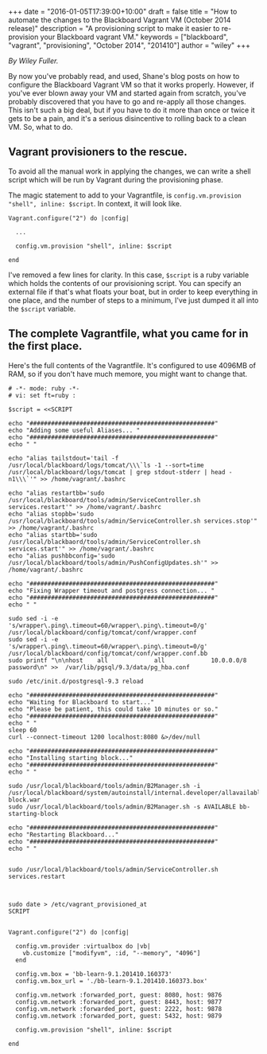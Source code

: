 +++
date = "2016-01-05T17:39:00+10:00"
draft = false
title = "How to automate the changes to the Blackboard Vagrant VM (October 2014 release)"
description = "A provisioning script to make it easier to re-provision your Blackboard vagrant VM."
keywords = ["blackboard", "vagrant", "provisioning", "October 2014", "201410"]
author = "wiley"
+++

*By Wiley Fuller.*

By now you've probably read, and used, Shane's blog posts on how to configure the Blackboard Vagrant VM so that it works properly.  However, if you've ever blown away your VM and started again from scratch, you've probably discovered that you have to go and re-apply all those changes.  This isn't such a big deal, but if you have to do it more than once or twice it gets to be a pain, and it's a serious disincentive to rolling back to a clean VM.  So, what to do. 

## Vagrant provisioners to the rescue.

To avoid all the manual work in applying the changes, we can write a shell script which will be run by Vagrant during the provisioning phase. 

The magic statement to add to your Vagrantfile, is `config.vm.provision "shell", inline: $script`.   In context, it will look like. 

````
Vagrant.configure("2") do |config|

  ...

  config.vm.provision "shell", inline: $script

end
````
I've removed a few lines for clarity. 
In this case, `$script` is a ruby variable which holds the contents of our provisioning script.   You can specify an external file if that's what floats your boat, but in order to keep everything in one place, and the number of steps to a minimum, I've just dumped it all into the `$script` variable.


## The complete Vagrantfile, what you came for in the first place.

Here's the full contents of the Vagrantfile.  It's configured to use 4096MB of RAM, so if you don't have much memore, you might want to change that.


````
# -*- mode: ruby -*-
# vi: set ft=ruby :

$script = <<SCRIPT

echo "####################################################"
echo "Adding some useful Aliases... "
echo "####################################################"
echo " "

echo "alias tailstdout='tail -f /usr/local/blackboard/logs/tomcat/\\\`ls -1 --sort=time /usr/local/blackboard/logs/tomcat | grep stdout-stderr | head -n1\\\`'" >> /home/vagrant/.bashrc

echo "alias restartbb='sudo /usr/local/blackboard/tools/admin/ServiceController.sh services.restart'" >> /home/vagrant/.bashrc
echo "alias stopbb='sudo /usr/local/blackboard/tools/admin/ServiceController.sh services.stop'" >> /home/vagrant/.bashrc
echo "alias startbb='sudo /usr/local/blackbaord/tools/admin/ServiceController.sh services.start'" >> /home/vagrant/.bashrc
echo "alias pushbbconfig='sudo /usr/local/blackboard/tools/admin/PushConfigUpdates.sh'" >> /home/vagrant/.bashrc

echo "####################################################"
echo "Fixing Wrapper timeout and postgress connection... "
echo "####################################################"
echo " "

sudo sed -i -e 's/wrapper\.ping\.timeout=60/wrapper\.ping\.timeout=0/g' /usr/local/blackboard/config/tomcat/conf/wrapper.conf
sudo sed -i -e 's/wrapper\.ping\.timeout=60/wrapper\.ping\.timeout=0/g' /usr/local/blackboard/config/tomcat/conf/wrapper.conf.bb
sudo printf "\n\nhost    all             all             10.0.0.0/8              password\n" >>  /var/lib/pgsql/9.3/data/pg_hba.conf

sudo /etc/init.d/postgresql-9.3 reload

echo "####################################################"
echo "Waiting for Blackboard to start..."
echo "Please be patient, this could take 10 minutes or so."
echo "####################################################"
echo " "
sleep 60
curl --connect-timeout 1200 localhost:8080 &>/dev/null

echo "####################################################"
echo "Installing starting block..."
echo "####################################################"
echo " "

sudo /usr/local/blackboard/tools/admin/B2Manager.sh -i /usr/local/blackboard/system/autoinstall/internal.developer/allavailable/starting-block.war
sudo /usr/local/blackboard/tools/admin/B2Manager.sh -s AVAILABLE bb-starting-block

echo "####################################################"
echo "Restarting Blackboard..."
echo "####################################################"
echo " "


sudo /usr/local/blackboard/tools/admin/ServiceController.sh services.restart



sudo date > /etc/vagrant_provisioned_at
SCRIPT


Vagrant.configure("2") do |config|

  config.vm.provider :virtualbox do |vb|
    vb.customize ["modifyvm", :id, "--memory", "4096"]
  end

  config.vm.box = 'bb-learn-9.1.201410.160373'
  config.vm.box_url = './bb-learn-9.1.201410.160373.box'

  config.vm.network :forwarded_port, guest: 8080, host: 9876
  config.vm.network :forwarded_port, guest: 8443, host: 9877
  config.vm.network :forwarded_port, guest: 2222, host: 9878
  config.vm.network :forwarded_port, guest: 5432, host: 9879

  config.vm.provision "shell", inline: $script

end
````